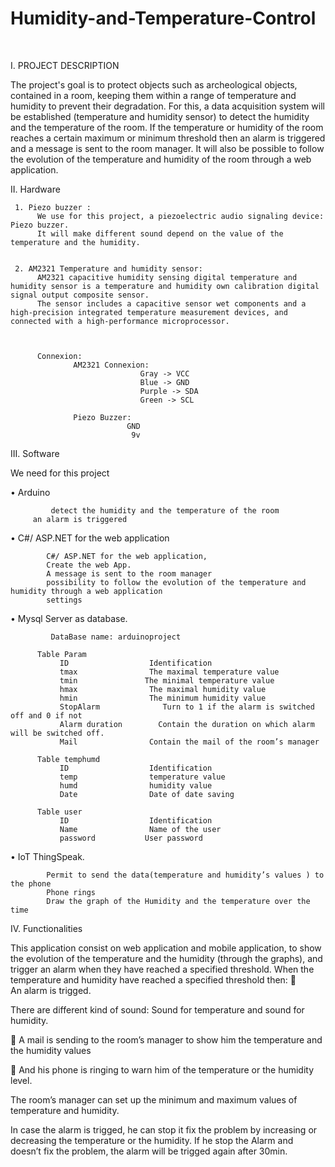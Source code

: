 # Humidity-and-Temperature-Control

 

I.	PROJECT DESCRIPTION

The project's goal is to protect objects such as archeological objects, contained in a room, keeping them within a range of temperature and humidity to prevent their degradation.
For this, a data acquisition system will be established (temperature and humidity sensor) to detect the humidity and the temperature of the room.
If the temperature or humidity of the room reaches a certain maximum or minimum threshold then an alarm is triggered and a message is sent to the room manager. It will also be possible to follow the evolution of the temperature and humidity of the room through a web application.

II.	Hardware

     1. Piezo buzzer :
          We use for this project, a piezoelectric audio signaling device: Piezo buzzer.
          It will make different sound depend on the value of the temperature and the humidity.


     2. AM2321 Temperature and humidity sensor:
          AM2321 capacitive humidity sensing digital temperature and humidity sensor is a temperature and humidity own calibration digital signal output composite sensor. 
          The sensor includes a capacitive sensor wet components and a high-precision integrated temperature measurement devices, and connected with a high-performance microprocessor.



          Connexion:
                  AM2321 Connexion:
                                 Gray -> VCC
                                 Blue -> GND
                                 Purple -> SDA
                                 Green -> SCL

                  Piezo Buzzer:
                              GND 
                               9v

III.  Software

We need for this project

•	Arduino

     	     detect the humidity and the temperature of the room
	     an alarm is triggered
	     
•	C#/ ASP.NET for the web application

	     	C#/ ASP.NET for the web application,
     		Create the web App.
     		A message is sent to the room manager
     		possibility to follow the evolution of the temperature and humidity through a web application
     		settings
		
•	Mysql Server as database. 

    		 DataBase name: arduinoproject
     
          Table Param
               ID	               Identification
               tmax	               The maximal temperature value
               tmin 	          The minimal temperature value
               hmax	               The maximal humidity value
               hmin	               The minimum humidity value
               StopAlarm	          Turn to 1 if the alarm is switched off and 0 if not
               Alarm duration	     Contain the duration on which alarm will be switched off.
               Mail	               Contain the mail of the room’s manager

          Table temphumd
               ID	               Identification
               temp	               temperature value
               humd	               humidity value
               Date	               Date of date saving

          Table user
               ID	               Identification
               Name	               Name of the user
               password	          User password


•	IoT ThingSpeak.
	
     		Permit to send the data(temperature and humidity’s values ) to the phone 
     		Phone rings
     		Draw the graph of the Humidity and the temperature over the time
	
IV. Functionalities

This application consist on web application and mobile application, to show the evolution of the temperature and the humidity (through the graphs), and trigger an alarm when they have reached a specified threshold.
When the temperature and humidity have reached a specified threshold then:
	
An alarm is trigged. 

There are different kind of sound: Sound for temperature and sound for humidity.

	A mail is sending to the room’s manager to show him the temperature and the humidity values

	And his phone is ringing to warn him of the temperature or the humidity level. 

The room’s manager can set up the minimum and maximum values of temperature and humidity. 

In case the alarm is trigged, he can stop it fix the problem by increasing or decreasing the temperature or the humidity.
If he stop the Alarm and doesn’t fix the problem, the alarm will be trigged again after 30min.











